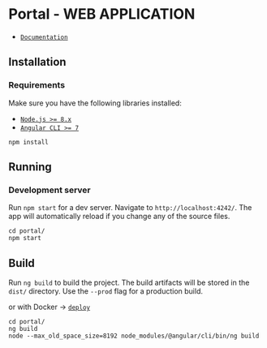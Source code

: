 # Portal - WEB APPLICATION

- [`Documentation`](./../docs)

## Installation
### Requirements

Make sure you have the following libraries installed:

- [`Node.js >= 8.x`](https://nodejs.org/en/)
- [`Angular CLI >= 7`](https://angular.io/)

```
npm install
```

## Running

### Development server

Run `npm start` for a dev server. Navigate to `http://localhost:4242/`. The app will automatically reload if you change any of the source files.

```
cd portal/
npm start
```

## Build

Run `ng build` to build the project. The build artifacts will be stored in the `dist/` directory. Use the `--prod` flag for a production build.

or with Docker -> [`deploy`](./../deploy)


```
cd portal/
ng build
node --max_old_space_size=8192 node_modules/@angular/cli/bin/ng build
```
